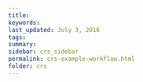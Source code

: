 ```yaml
---
title:  
keywords: 
last_updated: July 3, 2016
tags: 
summary: 
sidebar: crs_sidebar
permalink: crs-example-workflow.html
folder: crs
---
```


 

